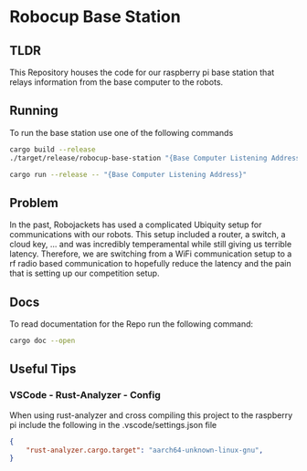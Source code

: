 # Robocup Base Station

## TLDR

This Repository houses the code for our raspberry pi base station that relays information from the base computer to the robots.

## Running

To run the base station use one of the following commands

```sh
cargo build --release
./target/release/robocup-base-station "{Base Computer Listening Address}"
```

```sh
cargo run --release -- "{Base Computer Listening Address}"
```

## Problem

In the past, Robojackets has used a complicated Ubiquity setup for communications with our robots.  This setup included a router, a switch, a cloud key, ... and was incredibly temperamental while still giving us terrible latency.  Therefore, we are switching from a WiFi communication setup to a rf radio based communication to hopefully reduce the latency and the pain that is setting up our competition setup.

## Docs

To read documentation for the Repo run the following command:

```sh
cargo doc --open
```

## Useful Tips

### VSCode - Rust-Analyzer - Config

When using rust-analyzer and cross compiling this project to the raspberry pi include the following in the .vscode/settings.json file

```json
{
    "rust-analyzer.cargo.target": "aarch64-unknown-linux-gnu",
}
```